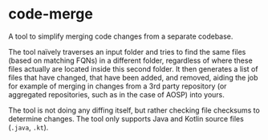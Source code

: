 # code-merge
A tool to simplify merging code changes from a separate codebase.

The tool naïvely traverses an input folder and tries to find the same files (based on matching FQNs) in a different
folder, regardless of where these files actually are located inside this second folder. It then generates a list of
files that have changed, that have been added, and removed, aiding the job for example of merging in changes from a
3rd party repository (or aggregated repositories, such as in the case of AOSP) into yours.

The tool is not doing any diffing itself, but rather checking file checksums to determine changes. The tool only
supports Java and Kotlin source files (`.java`, `.kt`).
